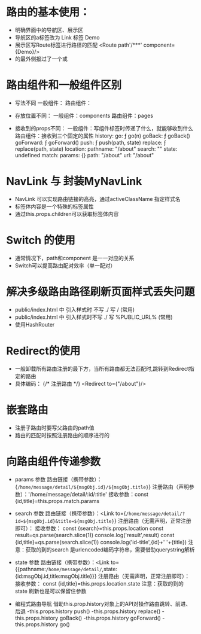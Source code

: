 
# 路由的基本使用：
- 明确界面中的导航区、展示区
- 导航区的a标签改为 Link 标签
   <Link to='/***'>Demo</Link>
- 展示区写Route标签进行路径的匹配
  <Route path'/***' component={Demo}/>
- <App> 的最外侧报过了一个<BrowserRouter>或<HashRouter>

# 路由组件和一般组件区别
  -  写法不同
     一般组件：<Demo/>
     路由组件：<Route path='/demo' component={Demo}/>
     
  -  存放位置不同：
     一般组件：components
     路由组件：pages
  
  -  接收到的props不同：
     一般组件：写组件标签时传递了什么，就能够收到什么
     路由组件：接收到三个固定的属性
     history:
            go: ƒ go(n)
            goBack: ƒ goBack()
            goForward: ƒ goForward()
            push: ƒ push(path, state)
            replace: ƒ replace(path, state)
     location:
           pathname: "/about"
           search: ""
           state: undefined
     match:
           params: {}
           path: "/about"
           url: "/about"
           
# NavLink 与 封装MyNavLink  
   - NavLink 可以实现路由链接的高亮，通过activeClassName 指定样式名
   - 标签体内容是一个特殊的标签属性
   - 通过this.props.children可以获取标签体内容

# Switch 的使用
   - 通常情况下，path和component 是一一对应的关系
   - Switch可以提高路由配对效率（单一配对）

# 解决多级路由路径刷新页面样式丢失问题
   - public/index.html 中 引入样式时 不写 ./ 写 / (常用)
   - public/index.html 中 引入样式时不写 ./  写 %PUBLIC_URL% (常用)
   - 使用HashRouter

# Redirect的使用
   - 一般卸载所有路由注册的最下方，当所有路由都无法匹配时,跳转到Redirect指定的路由
   - 具体编码：
     {/* 注册路由  */}
     <Switch>
        <Route path='/home' component={Home}/>
        <Route path='/about' component={About}/>
        <Redirect to={"/about"}/>
     </Switch>

# 嵌套路由
   - 注册子路由时要写父路由的path值
   - 路由的匹配时按照注册路由的顺序进行的

# 向路由组件传递参数
  - params 参数
      路由链接（携带参数）：{`/home/message/detail/${msgObj.id}/${msgObj.title}`}
      注册路由（声明参数）：'/home/message/detail/:id/:title'
      接收参数：const {id,title}=this.props.match.params
  - search 参数
      路由链接（携带参数）：<Link to={`/home/message/detail/?id=${msgObj.id}&title=${msgObj.title}`}
      注册路由（无需声明，正常注册即可）：<Route path='/home/message/detail' component={Detail}/>
      接收参数：      const {search}=this.props.location
                    const result=qs.parse(search.slice(1))
                    console.log('result',result)
                    const {id,title}=qs.parse(search.slice(1))
                    console.log('id-title',{id}+' '+{title})
                    注意：获取的到的search 是urlencoded编码字符串，需要借助querystring解析
  - state 参数
      路由链接（携带参数）：<Link to={{pathname:`/home/message/detail/`,state:{id:msgObj.id,title:msgObj.title}}}
      注册路由（无需声明，正常注册即可）：<Route path='/home/message/detail' component={Detail}/>
      接收参数：      const {id,title}=this.props.location.state
      注意：获取的到的state  刷新也是可以保留住参数


  - 编程式路由导航
        借助this.prop.history对象上的API对操作路由跳转、前进、后退
           -this.props.history push()
           -this.props.history replace()
           -this.props.history goBack()
           -this.props.history goForward()
           -this.props.history go()
